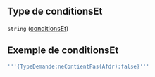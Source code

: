 ## Type de conditionsEt

`string` ([conditionsEt](frw-bind-definitions-bundle-properties-conditionset.md))

## Exemple de conditionsEt

```yaml
'''{TypeDemande:neContientPas(Afdr):false}'''

```
